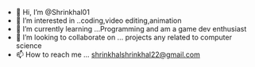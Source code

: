 - 👋 Hi, I’m @Shrinkhal01
- 👀 I’m interested in ..coding,video editing,animation
- 🌱 I’m currently learning ...Programming and am a game dev enthusiast
- 💞️ I’m looking to collaborate on ... projects any related to computer science
- 📫 How to reach me ... shrinkhalshrinkhal22@gmail.com

<!---
Shrinkhal01/Shrinkhal01 is a ✨ special ✨ repository because its `README.md` (this file) appears on your GitHub profile.
You can click the Preview link to take a look at your changes.
--->
